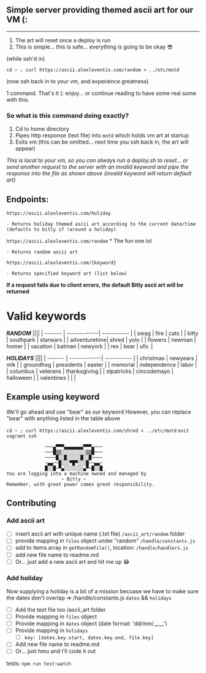 ## Simple server providing themed ascii art for our VM (:

----

1. The art will reset once a deploy is run
2. This is simple... this is safe... everything is going to be okay 😎

(while ssh'd in)

`cd ~ ; curl https://ascii.alexleventis.com/random > ../etc/motd`

(now ssh back in to your vm, and experience greatness)

1 command. That's it (: enjoy... or continue reading to have some real some with this. 

### So what is this command doing exactly? 
 1. Cd to home directory
 2. Pipes http response (text file) into `motd`  which holds vm art at startup
 3. Exits vm (this can be omitted... next time you ssh back in, the art will appear)

*This is local to your vm, so you can always run a deploy.sh to reset... or send another request to the server with an invalid keyword and pipe the response into the file as shown above (invalid keyword will return default art)*

## Endpoints: 
`https://ascii.alexleventis.com/holiday`

	- Returns holiday themed ascii art according to the current date/time (defaults to bitly if !around a holiday)

`https://ascii.alexleventis.com/random`  * The fun one lol

    - Returns random ascii art

`https://ascii.alexleventis.com/{keyword}`

    - Returns specified keyword art (list below) 

**If a request fails due to client errors, the default Bitly ascii art will be returned**

# Valid keywords
 ***RANDOM***
 ||||
| -------      | -------------| -----------  |
| swag         | fire         | cats         |
| kitty        | southpark    | starwars     |
| adventuretime| shred        | yolo         |
| flowers      | newman       | homer        |
| vacation     | batman       | newyork      |
| rex          | bear         | ufo.         |

***HOLIDAYS***
||||
| -------      | -------------| -----------  |
| christmas    | newyears     | mlk          |
| groundhog    | presidents   | easter       |
| memorial     | independence | labor        |
| columbus     | veterans     | thanksgiving | 
| stpatricks   | cincodemayo  | halloween    | 
| valentines   |              |              | 


## Example using keyword
We'll go ahead and use "bear" as our keyword
However, you can replace "bear" with anything listed in the table above

`cd ~ ; curl https://ascii.alexleventis.com/shred > ../etc/motd`
`exit`
`vagrant ssh`
```
              ───▄▀▀▀▄▄▄▄▄▄▄▀▀▀▄───
              ───█▒▒░░░░░░░░░▒▒█───
              ────█░░█░░░░░█░░█────
              ─▄▄──█░░░▀█▀░░░█──▄▄─
              █░░█─▀▄░░░░░░░▄▀─█░░█
You are logging into a machine owned and managed by
                    ~ Bitly ~ 
Remember, with great power comes great responsibility.
```

Contributing
----
### Add ascii art

- [ ] insert ascii art with unique name (.txt file) `/ascii_art/random` folder
- [ ] provide mapping in `files` object under "random" `/handle/constants.js`
- [ ] add to items array in `getRandomFile()`, location: `/handle/handlers.js`
- [ ] add new file name to readme.md
- [ ] Or... just add a new ascii art and hit me up 😂

### Add holiday
Now supplying a holiday is a bit of a mission becuase we have to make sure the dates don't overlap => /handle/constants.js `dates` && `holidays`

- [ ] Add the text file too /ascii_art folder
- [ ] Provide mapping in `files` object 
- [ ] Provide mapping in `dates` object (date format: 'dd/mm/____')
- [ ] Provide mapping in `holidays`
	- [ ] `key: [dates.key.start, dates.key.end, file.key]`
- [ ] Add new file name to readme.md
- [ ] Or... just hmu and I'll code it out 

tests: `npm run test:watch`
